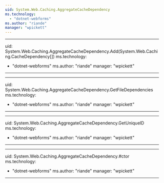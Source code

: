 ```yaml
---
uid: System.Web.Caching.AggregateCacheDependency
ms.technology: 
  - "dotnet-webforms"
ms.author: "riande"
manager: "wpickett"
---
```


---
uid: System.Web.Caching.AggregateCacheDependency.Add(System.Web.Caching.CacheDependency[])
ms.technology: 
  - "dotnet-webforms"
ms.author: "riande"
manager: "wpickett"
---

---
uid: System.Web.Caching.AggregateCacheDependency.GetFileDependencies
ms.technology: 
  - "dotnet-webforms"
ms.author: "riande"
manager: "wpickett"
---

---
uid: System.Web.Caching.AggregateCacheDependency.GetUniqueID
ms.technology: 
  - "dotnet-webforms"
ms.author: "riande"
manager: "wpickett"
---

---
uid: System.Web.Caching.AggregateCacheDependency.#ctor
ms.technology: 
  - "dotnet-webforms"
ms.author: "riande"
manager: "wpickett"
---
